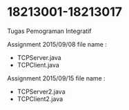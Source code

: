 # 18213001-18213017
Tugas Pemograman Integratif



Assignment 2015/09/08
file name :
 - TCPServer.java
 - TCPClient.java

 
Assignment 2015/09/15
file name :
  - TCPServer2.java
  - TCPClient2.java
            
